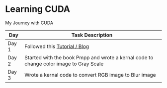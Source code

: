 # Learning CUDA

My Journey with CUDA

| Day   | Task Description                                                                                      |
| ----- | ----------------------------------------------------------------------------------------------------- |
| Day 1 | Followed this [Tutorial / Blog](https://cuda-tutorial.readthedocs.io/en/latest/tutorials/tutorial01/) |
| Day 2 | Started with the book Pmpp and wrote a kernal code to change color image to Gray Scale                |
| Day 3 | Wrote a kernal code to convert RGB image to Blur image                                                |
